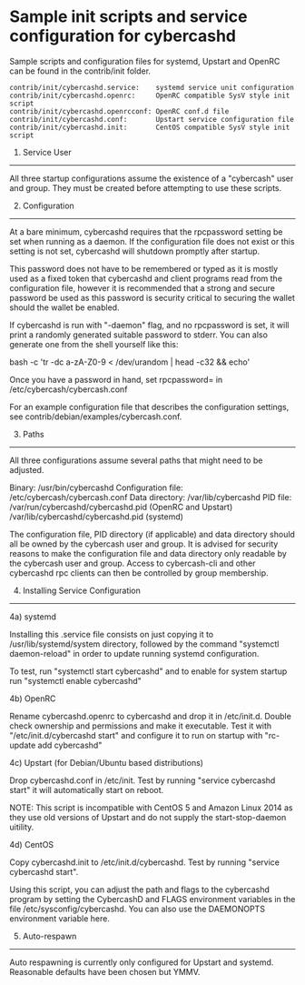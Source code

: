 Sample init scripts and service configuration for cybercashd
==========================================================

Sample scripts and configuration files for systemd, Upstart and OpenRC
can be found in the contrib/init folder.

    contrib/init/cybercashd.service:    systemd service unit configuration
    contrib/init/cybercashd.openrc:     OpenRC compatible SysV style init script
    contrib/init/cybercashd.openrcconf: OpenRC conf.d file
    contrib/init/cybercashd.conf:       Upstart service configuration file
    contrib/init/cybercashd.init:       CentOS compatible SysV style init script

1. Service User
---------------------------------

All three startup configurations assume the existence of a "cybercash" user
and group.  They must be created before attempting to use these scripts.

2. Configuration
---------------------------------

At a bare minimum, cybercashd requires that the rpcpassword setting be set
when running as a daemon.  If the configuration file does not exist or this
setting is not set, cybercashd will shutdown promptly after startup.

This password does not have to be remembered or typed as it is mostly used
as a fixed token that cybercashd and client programs read from the configuration
file, however it is recommended that a strong and secure password be used
as this password is security critical to securing the wallet should the
wallet be enabled.

If cybercashd is run with "-daemon" flag, and no rpcpassword is set, it will
print a randomly generated suitable password to stderr.  You can also
generate one from the shell yourself like this:

bash -c 'tr -dc a-zA-Z0-9 < /dev/urandom | head -c32 && echo'

Once you have a password in hand, set rpcpassword= in /etc/cybercash/cybercash.conf

For an example configuration file that describes the configuration settings,
see contrib/debian/examples/cybercash.conf.

3. Paths
---------------------------------

All three configurations assume several paths that might need to be adjusted.

Binary:              /usr/bin/cybercashd
Configuration file:  /etc/cybercash/cybercash.conf
Data directory:      /var/lib/cybercashd
PID file:            /var/run/cybercashd/cybercashd.pid (OpenRC and Upstart)
                     /var/lib/cybercashd/cybercashd.pid (systemd)

The configuration file, PID directory (if applicable) and data directory
should all be owned by the cybercash user and group.  It is advised for security
reasons to make the configuration file and data directory only readable by the
cybercash user and group.  Access to cybercash-cli and other cybercashd rpc clients
can then be controlled by group membership.

4. Installing Service Configuration
-----------------------------------

4a) systemd

Installing this .service file consists on just copying it to
/usr/lib/systemd/system directory, followed by the command
"systemctl daemon-reload" in order to update running systemd configuration.

To test, run "systemctl start cybercashd" and to enable for system startup run
"systemctl enable cybercashd"

4b) OpenRC

Rename cybercashd.openrc to cybercashd and drop it in /etc/init.d.  Double
check ownership and permissions and make it executable.  Test it with
"/etc/init.d/cybercashd start" and configure it to run on startup with
"rc-update add cybercashd"

4c) Upstart (for Debian/Ubuntu based distributions)

Drop cybercashd.conf in /etc/init.  Test by running "service cybercashd start"
it will automatically start on reboot.

NOTE: This script is incompatible with CentOS 5 and Amazon Linux 2014 as they
use old versions of Upstart and do not supply the start-stop-daemon uitility.

4d) CentOS

Copy cybercashd.init to /etc/init.d/cybercashd. Test by running "service cybercashd start".

Using this script, you can adjust the path and flags to the cybercashd program by
setting the CybercashD and FLAGS environment variables in the file
/etc/sysconfig/cybercashd. You can also use the DAEMONOPTS environment variable here.

5. Auto-respawn
-----------------------------------

Auto respawning is currently only configured for Upstart and systemd.
Reasonable defaults have been chosen but YMMV.
